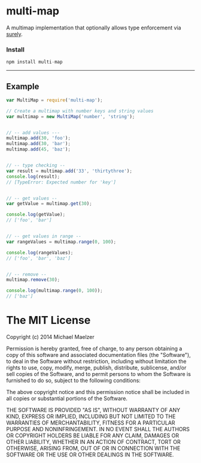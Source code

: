 multi-map
=========

A multimap implementation that optionally allows type enforcement via [surely](https://github.com/mmaelzer/surely).

### Install
```javascript
npm install multi-map
```

---------------------


Example
--------
```javascript
var MultiMap = require('multi-map');

// Create a multimap with number keys and string values
var multimap = new MultiMap('number', 'string');


// -- add values ---
multimap.add(30, 'foo');
multimap.add(30, 'bar');
multimap.add(45, 'baz');


// -- type checking --
var result = multimap.add('33', 'thirtythree');
console.log(result);
// [TypeError: Expected number for 'key']


// -- get values --
var getValue = multimap.get(30);

console.log(getValue);
// ['foo', 'bar']


// -- get values in range --
var rangeValues = multimap.range(0, 100);

console.log(rangeValues);
// ['foo', 'bar', 'baz']


// -- remove --
multimap.remove(30);

console.log(multimap.range(0, 100));
// ['baz']
```


The MIT License
===============

Copyright (c) 2014 Michael Maelzer

Permission is hereby granted, free of charge, to any person obtaining a copy
of this software and associated documentation files (the "Software"), to deal
in the Software without restriction, including without limitation the rights
to use, copy, modify, merge, publish, distribute, sublicense, and/or sell
copies of the Software, and to permit persons to whom the Software is
furnished to do so, subject to the following conditions:

The above copyright notice and this permission notice shall be included in
all copies or substantial portions of the Software.

THE SOFTWARE IS PROVIDED "AS IS", WITHOUT WARRANTY OF ANY KIND, EXPRESS OR
IMPLIED, INCLUDING BUT NOT LIMITED TO THE WARRANTIES OF MERCHANTABILITY,
FITNESS FOR A PARTICULAR PURPOSE AND NONINFRINGEMENT. IN NO EVENT SHALL THE
AUTHORS OR COPYRIGHT HOLDERS BE LIABLE FOR ANY CLAIM, DAMAGES OR OTHER
LIABILITY, WHETHER IN AN ACTION OF CONTRACT, TORT OR OTHERWISE, ARISING FROM,
OUT OF OR IN CONNECTION WITH THE SOFTWARE OR THE USE OR OTHER DEALINGS IN
THE SOFTWARE.